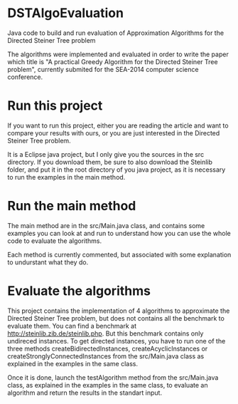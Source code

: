 DSTAlgoEvaluation
=================

Java code to build and run evaluation of Approximation Algorithms for the Directed Steiner Tree problem

The algorithms were implemented and evaluated in order to write the paper which title is
"A practical Greedy Algorithm for the Directed Steiner Tree problem", currently submited for the SEA-2014 computer science conference. 

# Run this project

If you want to run this project, either you are reading the article and want to compare your results with ours, or you are just interested in the Directed Steiner Tree problem. 

It is a Eclipse java project, but I only give you the sources in the src directory. If you download them, be sure to also download the Steinlib folder, and put it in the root directory of you java project, as it is necessary to run the examples in the main method.

# Run the main method

The main method are in the src/Main.java class, and contains some examples you can look at and run to understand how you can use the whole code to evaluate the algorithms.

Each method is currently commented, but associated with some explanation to undurstant what they do.

# Evaluate the algorithms

This project contains the implementation of 4 algorithms to approximate the Directed Steiner Tree problem, but does not contains all the benchmark to evaluate them. You can find a benchmark at http://steinlib.zib.de/steinlib.php. But this benchmark contains only undireced instances. To get directed instances, you have to run one of the three methods createBidirectedInstances, createAcyclicInstances or createStronglyConnectedInstances from the src/Main.java class as explained in the examples in the same class.

Once it is done, launch the testAlgorithm method from the src/Main.java class, as explained in the examples in the same class, to evaluate an algorithm and return the results in the standart input. 
